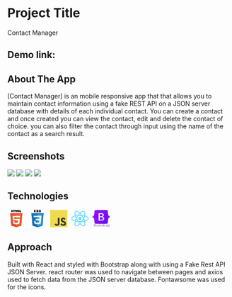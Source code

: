 # Project Title

Contact Manager

## Demo link:

<!-- Access my site at [google.com](https://google.com) -->

## About The App

[Contact Manager] is an mobile responsive app that that allows you to maintain contact information using a fake REST API on a JSON server database with details of each individual contact. You can create a contact and once created you can view the contact, edit and delete the contact of choice. you can also filter the contact through input using the name of the contact as a search result.

## Screenshots

![](screenshots/home.png)
![](screenshots/add.png)
![](screenshots/edit.png)
![](screenshots/view.png)

## Technologies

  <img src="https://github.com/devicons/devicon/blob/master/icons/html5/html5-original-wordmark.svg" title="html5" alt="html5" width="40" height="40"/>&nbsp;
  <img src="https://github.com/devicons/devicon/blob/master/icons/css3/css3-original-wordmark.svg" title="css3" alt="css3" width="40" height="40"/>&nbsp;
  <img src="https://github.com/devicons/devicon/blob/master/icons/javascript/javascript-original.svg" title="javascript" alt="javascript" width="40" height="40"/>&nbsp;
  <img src="https://github.com/devicons/devicon/blob/master/icons/react/react-original.svg" title="React" alt="React" width="40" height="40"/>&nbsp;
  <img src="https://github.com/devicons/devicon/blob/master/icons/bootstrap/bootstrap-original-wordmark.svg" title="bootstrap" alt="bootstrap" width="40" height="40"/>&nbsp;

## Approach

Built with React and styled with Bootstrap along with using a Fake Rest API JSON Server. react router was used to navigate between pages and axios used to fetch data from the JSON server database. Fontawsome was used for the icons.




